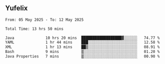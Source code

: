 ## Yufelix

<!--START_SECTION:waka-->

```txt
From: 05 May 2025 - To: 12 May 2025

Total Time: 13 hrs 50 mins

Java              10 hrs 20 mins  ██████████████████▓░░░░░░   74.77 %
YAML              1 hr 44 mins    ███░░░░░░░░░░░░░░░░░░░░░░   12.58 %
XML               1 hr 13 mins    ██▒░░░░░░░░░░░░░░░░░░░░░░   08.91 %
Bash              9 mins          ▒░░░░░░░░░░░░░░░░░░░░░░░░   01.20 %
Java Properties   7 mins          ▒░░░░░░░░░░░░░░░░░░░░░░░░   00.90 %
```

<!--END_SECTION:waka-->

